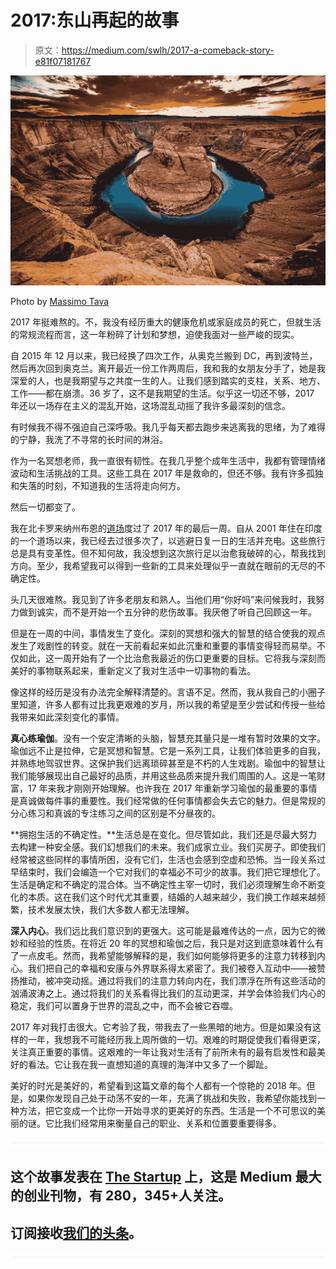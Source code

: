 # 2017:东山再起的故事

> 原文：<https://medium.com/swlh/2017-a-comeback-story-e81f07181767>

![](img/2d5e2a4b4e1856acefee3c0a4dd9fa89.png)

Photo by [Massimo Tava](https://commons.wikimedia.org/w/index.php?title=User:MassimoTava&action=edit&redlink=1)

2017 年挺难熬的。不，我没有经历重大的健康危机或家庭成员的死亡，但就生活的常规流程而言，这一年粉碎了计划和梦想，迫使我面对一些严峻的现实。

自 2015 年 12 月以来，我已经换了四次工作，从奥克兰搬到 DC，再到波特兰，然后再次回到奥克兰。离开最近一份工作两周后，我和我的女朋友分手了，她是我深爱的人，也是我期望与之共度一生的人。让我们感到踏实的支柱，关系、地方、工作——都在崩溃。36 岁了，这不是我期望的生活。似乎这一切还不够，2017 年还以一场存在主义的混乱开始，这场混乱动摇了我许多最深刻的信念。

有时候我不得不强迫自己深呼吸。我几乎每天都去跑步来逃离我的思绪，为了难得的宁静，我洗了不寻常的长时间的淋浴。

作为一名冥想老师，我一直很有韧性。在我几乎整个成年生活中，我都有管理情绪波动和生活挑战的工具。这些工具在 2017 年是救命的，但还不够。我有许多孤独和失落的时刻，不知道我的生活将走向何方。

然后一切都变了。

我在北卡罗来纳州布恩的[道场](https://artoflivingretreatcenter.org/)度过了 2017 年的最后一周。自从 2001 年住在印度的一个道场以来，我已经去过很多次了，以逃避日复一日的生活并充电。这些旅行总是具有变革性。但不知何故，我没想到这次旅行足以治愈我破碎的心，帮我找到方向。至少，我希望我可以得到一些新的工具来处理似乎一直就在眼前的无尽的不确定性。

头几天很难熬。我见到了许多老朋友和熟人。当他们用“你好吗”来问候我时，我努力做到诚实，而不是开始一个五分钟的悲伤故事。我厌倦了听自己回顾这一年。

但是在一周的中间，事情发生了变化。深刻的冥想和强大的智慧的结合使我的观点发生了戏剧性的转变。就在一天前看起来如此沉重和重要的事情变得轻而易举。不仅如此，这一周开始有了一个比治愈我最近的伤口更重要的目标。它将我与深刻而美好的事物联系起来，重新定义了我对生活中一切事物的看法。

像这样的经历是没有办法完全解释清楚的。言语不足。然而，我从我自己的小圈子里知道，许多人都有过比我更艰难的岁月，所以我的希望是至少尝试和传授一些给我带来如此深刻变化的事情。

**真心练瑜伽**。没有一个安定清晰的头脑，智慧充其量只是一堆有暂时效果的文字。瑜伽远不止是拉伸，它是冥想和智慧。它是一系列工具，让我们体验更多的自我，并熟练地驾驭世界。这保护我们远离琐碎甚至是不朽的人生戏剧。瑜伽中的智慧让我们能够展现出自己最好的品质，并用这些品质来提升我们周围的人。这是一笔财富，17 年来我才刚刚开始理解。也许我在 2017 年重新学习瑜伽的最重要的事情是真诚做每件事的重要性。我们经常做的任何事情都会失去它的魅力。但是常规的分心练习和真诚的专注练习之间的区别是不分昼夜的。

**拥抱生活的不确定性。**生活总是在变化。但尽管如此，我们还是尽最大努力去构建一种安全感。我们幻想我们的未来。我们成家立业。我们买房子。即使我们经常被这些同样的事情所困，没有它们，生活也会感到空虚和恐怖。当一段关系过早结束时，我们会编造一个它对我们的幸福必不可少的故事。我们把它理想化了。生活是确定和不确定的混合体。当不确定性主宰一切时，我们必须理解生命不断变化的本质。这在我们这个时代尤其重要，结婚的人越来越少，我们换工作越来越频繁，技术发展太快，我们大多数人都无法理解。

**深入内心**。我们远比我们意识到的更强大。这可能是最难传达的一点，因为它的微妙和经验的性质。在将近 20 年的冥想和瑜伽之后，我只是对这到底意味着什么有了一点皮毛。然而，我希望能够解释的是，我们如何能够将更多的注意力转移到内心。我们把自己的幸福和安康与外界联系得太紧密了。我们被卷入互动中——被赞扬推动，被冲突动摇。通过将我们的注意力转向内在，我们漂浮在所有这些活动的汹涌波涛之上。通过将我们的关系看得比我们的互动更深，并学会体验我们内心的稳定，我们可以置身于世界的混乱之中，而不会被它吞噬。

2017 年对我打击很大。它考验了我，带我去了一些黑暗的地方。但是如果没有这样的一年，我想我不可能经历我上周所做的一切。艰难的时期促使我们看得更深，关注真正重要的事情。这艰难的一年让我对生活有了前所未有的最有启发性和最美好的看法。它让我在我一直想知道的真理的海洋中又多了一个脚趾。

美好的时光是美好的，希望看到这篇文章的每个人都有一个惊艳的 2018 年。但是，如果你发现自己处于动荡不安的一年，充满了挑战和失败，我希望你能找到一种方法，把它变成一个比你一开始寻求的更美好的东西。生活是一个不可思议的美丽的谜。它比我们经常用来衡量自己的职业、关系和位置要重要得多。

![](img/731acf26f5d44fdc58d99a6388fe935d.png)

## 这个故事发表在 [The Startup](https://medium.com/swlh) 上，这是 Medium 最大的创业刊物，有 280，345+人关注。

## 订阅接收[我们的头条](http://growthsupply.com/the-startup-newsletter/)。

![](img/731acf26f5d44fdc58d99a6388fe935d.png)